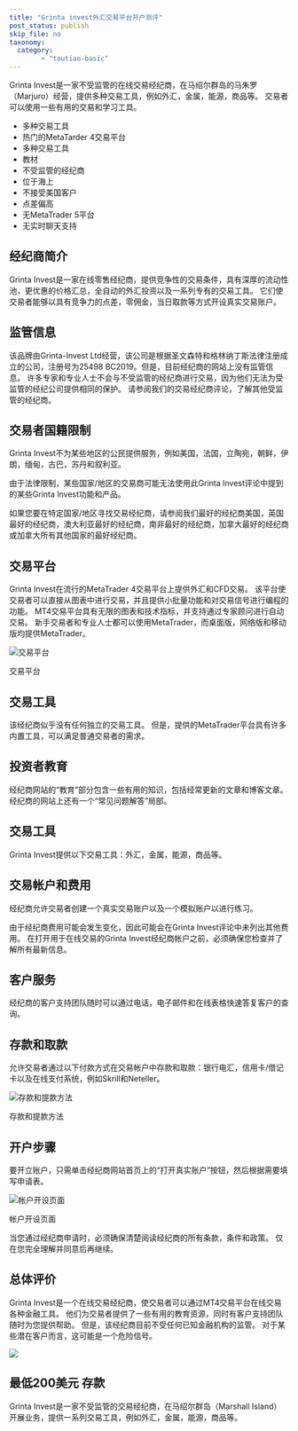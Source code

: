 ```yaml
---
title: "Grinta invest外汇交易平台开户测评"
post_status: publish
skip_file: no
taxonomy:
  category:
        - "toutiao-basic"
---
```


Grinta Invest是一家不受监管的在线交易经纪商，在马绍尔群岛的马朱罗（Marjuro）经营，提供多种交易工具，例如外汇，金属，能源，商品等。 交易者可以使用一些有用的交易和学习工具。

- 多种交易工具
- 热门的MetaTarder 4交易平台
- 多种交易工具
- 教材
- 不受监管的经纪商
- 位于海上
- 不接受美国客户
- 点差偏高
- 无MetaTrader 5平台
- 无实时聊天支持

## 经纪商简介

Grinta Invest是一家在线零售经纪商，提供竞争性的交易条件，具有深厚的流动性池，更优惠的价格汇总，全自动的外汇投资以及一系列专有的交易工具。 它们使交易者能够以具有竞争力的点差，零佣金，当日取款等方式开设真实交易账户。

## 监管信息

该品牌由Grinta-Invest Ltd经营，该公司是根据圣文森特和格林纳丁斯法律注册成立的公司，注册号为25498 BC2019。但是，目前经纪商的网站上没有监管信息。 许多专家和专业人士不会与不受监管的经纪商进行交易，因为他们无法为受监管的经纪公司提供相同的保护。 请参阅我们的交易经纪商评论，了解其他受监管的经纪商。

## 交易者国籍限制

Grinta Invest不为某些地区的公民提供服务，例如美国，法国，立陶宛，朝鲜，伊朗，缅甸，古巴，苏丹和叙利亚。

由于法律限制，某些国家/地区的交易商可能无法使用此Grinta Invest评论中提到的某些Grinta Invest功能和产品。

如果您要在特定国家/地区寻找交易经纪商，请参阅我们最好的经纪商美国，英国最好的经纪商，澳大利亚最好的经纪商，南非最好的经纪商，加拿大最好的经纪商或加拿大所有其他国家的最好经纪商。

## 交易平台

Grinta Invest在流行的MetaTrader 4交易平台上提供外汇和CFD交易。 该平台使交易者可以直接从图表中进行交易，并且提供小批量功能和对交易信号进行编程的功能。 MT4交易平台具有无限的图表和技术指标，并支持通过专家顾问进行自动交易。 新手交易者和专业人士都可以使用MetaTrader，而桌面版，网络版和移动版均提供MetaTrader。

![交易平台](https://cdn.fendou.la/funstoutiao/2020/11/Grinta-Invest-Review-Trading-Platform.jpg "交易平台")

交易平台

## 交易工具

该经纪商似乎没有任何独立的交易工具。 但是，提供的MetaTrader平台具有许多内置工具，可以满足普通交易者的需求。

## 投资者教育

经纪商网站的“教育”部分包含一些有用的知识，包括经常更新的文章和博客文章。 经纪商的网站上还有一个“常见问题解答”局部。

## 交易工具

Grinta Invest提供以下交易工具：外汇，金属，能源，商品等。

## 交易帐户和费用

经纪商允许交易者创建一个真实交易账户以及一个模拟账户以进行练习。

由于经纪商费用可能会发生变化，因此可能会在Grinta Invest评论中未列出其他费用。 在打开用于在线交易的Grinta Invest经纪商帐户之前，必须确保您检查并了解所有最新信息。

## 客户服务

经纪商的客户支持团队随时可以通过电话，电子邮件和在线表格快速答复客户的查询。

## 存款和取款

允许交易者通过以下付款方式在交易帐户中存款和取款：银行电汇，信用卡/借记卡以及在线支付系统，例如Skrill和Neteller。

![存款和提款方法](https://cdn.fendou.la/funstoutiao/2020/11/Grinta-Invest-Review-Deposit-and-Withdrawal-Methods-1024x185.jpg "存款和提款方法")

存款和提款方法

## 开户步骤

要开立账户，只需单击经纪商网站首页上的“打开真实账户”按钮，然后根据需要填写申请表。

![帐户开设页面](https://cdn.fendou.la/funstoutiao/2020/11/Grinta-Invest-Review-Account-Opening-Page.jpg "开户页面")

帐户开设页面

当您通过经纪商申请时，必须确保清楚阅读经纪商的所有条款，条件和政策。 仅在您完全理解并同意后再继续。

## 总体评价

Grinta Invest是一个在线交易经纪商，使交易者可以通过MT4交易平台在线交易各种金融工具。 他们为交易者提供了一些有用的教育资源，同时有客户支持团队随时为您提供帮助。 但是，该经纪商目前不受任何已知金融机构的监管。 对于某些潜在客户而言，这可能是一个危险信号。

![](https://cdn.fendou.la/funstoutiao/2020/11/Grinta-Invest-Logo.png)

## 最低200美元 存款

Grinta Invest是一家不受监管的交易经纪商，在马绍尔群岛（Marshall Island）开展业务，提供一系列交易工具，例如外汇，金属，能源，商品等。
